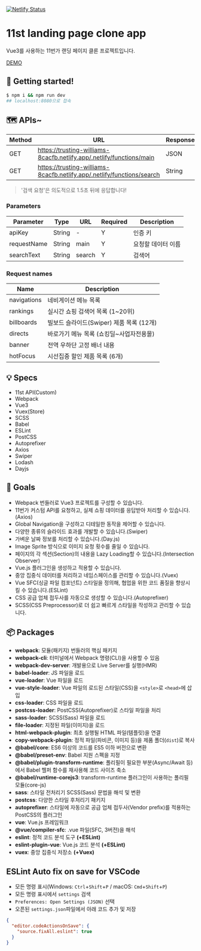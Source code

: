 [![Netlify Status](https://api.netlify.com/api/v1/badges/952d4114-1b38-49d9-9ae8-85f3f4b6d39f/deploy-status)](https://app.netlify.com/sites/trusting-williams-8cacfb/deploys)

# 11st landing page clone app

Vue3를 사용하는 11번가 랜딩 페이지 클론 프로젝트입니다.

[DEMO](https://trusting-williams-8cacfb.netlify.app/)

## 🏁 Getting started!

```bash
$ npm i && npm run dev
## localhost:8080으로 접속
```

## 🗺 APIs~

Method | URL | Response
--|--|--
GET | https://trusting-williams-8cacfb.netlify.app/.netlify/functions/main | JSON
GET | https://trusting-williams-8cacfb.netlify.app/.netlify/functions/search | String

> '검색 요청'은 의도적으로 1.5초 뒤에 응답합니다!

### Parameters

Parameter | Type | URL | Required | Description
--|--|--|--|--
apiKey | String | - | Y | 인증 키
requestName | String | main | Y | 요청할 데이터 이름
searchText | String | search | Y | 검색어

### Request names

Name | Description
--|--
navigations | 네비게이션 메뉴 목록
rankings | 실시간 쇼핑 검색어 목록 (1~20위)
billboards | 빌보드 슬라이드(Swiper) 제품 목록 (12개)
directs | 바로가기 메뉴 목록 (쇼킹딜~사업자전용몰)
banner | 전역 우하단 고정 배너 내용
hotFocus | 시선집중 할인 제품 목록 (6개)

## 💡 Specs

- 11st API(Custom)
- Webpack
- Vue3
- Vuex(Store)
- SCSS
- Babel
- ESLint
- PostCSS
- Autoprefixer
- Axios
- Swiper
- Lodash
- Dayjs

## 🎯 Goals

- Webpack 번들러로 Vue3 프로젝트를 구성할 수 있습니다.
- 11번가 커스텀 API를 요청하고, 실제 쇼핑 데이터를 응답받아 처리할 수 있습니다.(Axios)
- Global Navigation을 구성하고 디테일한 동작을 제어할 수 있습니다.
- 다양한 종류의 슬라이드 효과를 개발할 수 있습니다.(Swiper)
- 가벼운 날짜 정보를 처리할 수 있습니다.(Day.js)
- Image Sprite 방식으로 이미지 요청 횟수를 줄일 수 있습니다.
- 페이지의 각 섹션(Section)의 내용을 Lazy Loading할 수 있습니다.(Intersection Observer)
- Vue.js 플러그인을 생성하고 적용할 수 있습니다.
- 중앙 집중식 데이터를 처리하고 네임스페이스를 관리할 수 있습니다.(Vuex)
- Vue SFC(싱글 파일 컴포넌트) 스타일을 정의해, 협업을 위한 코드 품질을 향상시킬 수 있습니다.(ESLint)
- CSS 공급 업체 접두사를 자동으로 생성할 수 있습니다.(Autoprefixer)
- SCSS(CSS Preprocessor)로 더 쉽고 빠르게 스타일을 작성하고 관리할 수 있습니다.

## 📦 Packages

- __webpack__: 모듈(패키지) 번들러의 핵심 패키지<br>
- __webpack-cli__: 터미널에서 Webpack 명령(CLI)을 사용할 수 있음<br>
- __webpack-dev-server__: 개발용으로 Live Server를 실행(HMR)<br>
- __babel-loader__: JS 파일을 로드<br>
- __vue-loader__: Vue 파일을 로드<br>
- __vue-style-loader__: Vue 파일의 로드된 스타일(CSS)을 `<style>`로 `<head>`에 삽입<br>
- __css-loader__: CSS 파일을 로드<br>
- __postcss-loader__: PostCSS(Autoprefixer)로 스타일 파일을 처리<br>
- __sass-loader__: SCSS(Sass) 파일을 로드<br>
- __file-loader__: 지정된 파일(이미지)을 로드<br>
- __html-webpack-plugin__: 최초 실행될 HTML 파일(템플릿)을 연결<br>
- __copy-webpack-plugin__: 정적 파일(파비콘, 이미지 등)을 제품 폴더(`dist`)로 복사<br>
- __@babel/core__: ES6 이상의 코드를 ES5 이하 버전으로 변환<br>
- __@babel/preset-env__: Babel 지원 스펙을 지정<br>
- __@babel/plugin-transform-runtime__: 폴리필이 필요한 부분(Async/Await 등)에서 Babel 헬퍼 함수를 재사용해 코드 사이즈 축소<br>
- __@babel/runtime-corejs3__: transform-runtime 플러그인이 사용하는 폴리필 모듈(core-js)<br>
- __sass__: 스타일 전처리기 SCSS(Sass) 문법을 해석 및 변환<br>
- __postcss__: 다양한 스타일 후처리기 패키지<br>
- __autoprefixer__: 스타일에 자동으로 공급 업체 접두사(Vendor prefix)를 적용하는 PostCSS의 플러그인<br>
- __vue__: Vue.js 프레임워크<br>
- __@vue/compiler-sfc__: .vue 파일(SFC, 3버전)을 해석<br>
- __eslint__: 정적 코드 분석 도구 __(+ESLint)__<br>
- __eslint-plugin-vue__: Vue.js 코드 분석 __(+ESLint)__<br>
- __vuex__: 중앙 집중식 저장소 __(+Vuex)__<br>

## ESLint Auto fix on save for VSCode

- 모든 명령 표시(Windows: `Ctrl`+`Shift`+`P` / macOS: `Cmd`+`Shift`+`P`)
- 모든 명령 표시에서 `settings` 검색
- `Preferences: Open Settings (JSON)` 선택
- 오픈된 `settings.json`파일에서 아래 코드 추가 및 저장

```json
{
  "editor.codeActionsOnSave": {
    "source.fixAll.eslint": true
  }
}
```

